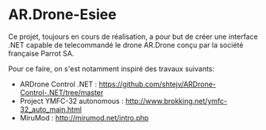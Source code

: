 # AR.Drone-Esiee

Ce projet, toujours en cours de réalisation, a pour but de créer une interface .NET capable de telecommandé le drone AR.Drone conçu par la société française Parrot SA.

Pour ce faire, on s'est notamment inspiré des travaux suivants:
  - ARDrone Control .NET : https://github.com/shtejv/ARDrone-Control-.NET/tree/master
  - Project YMFC-32 autonomous : http://www.brokking.net/ymfc-32_auto_main.html
  - MiruMod : http://mirumod.net/intro.php
